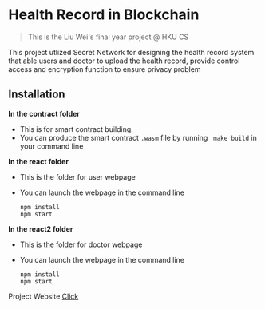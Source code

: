 # Health Record in Blockchain

> This is the Liu Wei's  final year project @ HKU CS

This project utlized Secret Network for designing the health record system that able users and doctor to upload the health record, provide control access  and encryption function to ensure privacy problem



## Installation 

**In the contract folder**

- This is for smart contract building. 
- You can produce the smart contract `.wasm` file by running ` make build`  in your command line

**In the react folder**

- This is the folder for user webpage

- You can launch the webpage in the command line

  ```shell
  npm install
  npm start
  ```

**In the react2 folder**

- This is the folder for doctor webpage

- You can launch the webpage in the command line 

  ```shell
  npm install
  npm start
  ```
  
Project Website [Click](https://wp.cs.hku.hk/2022/fyp22039/)

  
